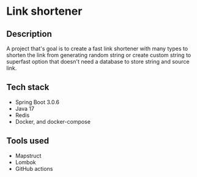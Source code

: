# Link shortener

## Description
A project that's goal is to create
a fast link shortener with many types
to shorten the link from generating random
string or create custom string to
superfast option that doesn't need
a database to store string and source link.

## Tech stack
* Spring Boot 3.0.6
* Java 17
* Redis
* Docker, and docker-compose
## Tools used
* Mapstruct
* Lombok
* GitHub actions